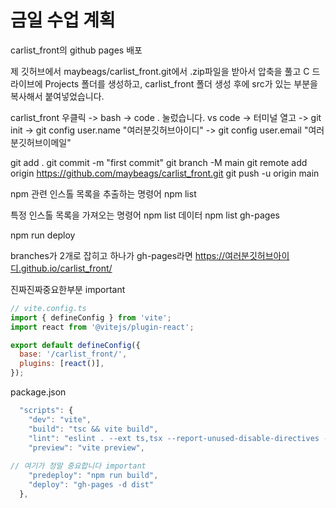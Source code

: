 # 금일 수업 계획
carlist_front의 github pages 배포

제 깃허브에서 maybeags/carlist_front.git에서 .zip파일을 받아서 압축을 풀고
C 드라이브에 Projects 폴더를 생성하고,
carlist_front 폴더 생성 후에
src가 있는 부분을 복사해서 붙여넣었습니다.

carlist_front 우클릭 -> bash -> code . 눌렀습니다.
vs code -> 터미널 열고 -> git init
-> git config user.name "여러분깃허브아이디"
-> git config user.email "여러분깃허브이메일"

git add .
git commit -m "first commit"
git branch -M main
git remote add origin https://github.com/maybeags/carlist_front.git
git push -u origin main

npm 관련 인스톨 목록을 추출하는 명령어
npm list

특정 인스톨 목록을 가져오는 명령어
npm list 데이터
npm list gh-pages

npm run deploy

branches가 2개로 잡히고 하나가 gh-pages라면
https://여러분깃허브아이디.github.io/carlist_front/

진짜진짜중요한부분 important
```jsx
// vite.config.ts
import { defineConfig } from 'vite';
import react from '@vitejs/plugin-react';

export default defineConfig({
  base: '/carlist_front/',
  plugins: [react()],
});
```

package.json

```jsx
  "scripts": {
    "dev": "vite",
    "build": "tsc && vite build",
    "lint": "eslint . --ext ts,tsx --report-unused-disable-directives --max-warnings 0",
    "preview": "vite preview",
    
// 여기가 정말 중요합니다 important
    "predeploy": "npm run build",
    "deploy": "gh-pages -d dist"
  },
```